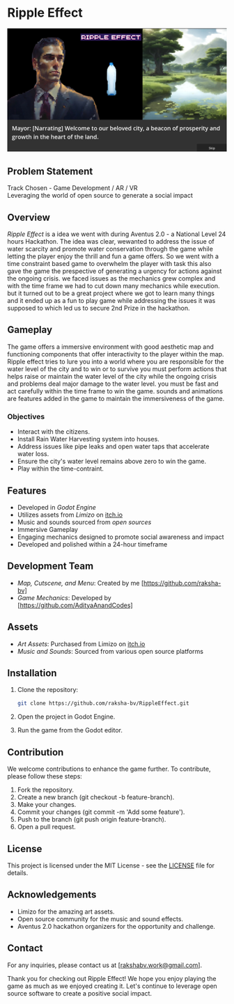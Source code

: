 # Ripple Effect

![Ripple Effect](https://github.com/raksha-bv/RippleEffect/blob/main/assets/Thumbnail.png)


## Problem Statement

Track Chosen - Game Development / AR / VR  
Leveraging the world of open source to generate a social impact  

## Overview

*Ripple Effect* is a idea we went with during Aventus 2.0 - a National Level 24 hours Hackathon. The idea was clear, wewanted to address the issue of water scarcity and promote water conservation through the game while letting the player enjoy the thrill and fun a game offers. So we went with a time constraint based game to overwhelm the player with task this also gave the game the prespective of generating a urgency for actions against the ongoing crisis. we faced issues as the mechanics grew complex and with the time frame we had to cut down many mechanics while execution. but it turned out to be a great project where we got to learn many things and it ended up as a fun to play game while addressing the issues it was supposed to which led us to secure 2nd Prize in the hackathon.  

## Gameplay

The game offers a immersive environment with good aesthetic map and functioning components that offer interactivity to the player within the map. Ripple effect tries to lure you into a world where you are responsible for the water level of the city and to win or to survive you must perform actions that helps raise or maintain the water level of the city while the ongoing crisis and problems deal major damage to the water level. you must be fast and act carefully within the time frame to win the game. sounds and animations are features added in the game to maintain the immersiveness of the game.

### Objectives

- Interact with the citizens.
- Install Rain Water Harvesting system into houses. 
- Address issues like pipe leaks and open water taps that accelerate water loss.
- Ensure the city's water level remains above zero to win the game.
- Play within the time-contraint.  

## Features

- Developed in *Godot Engine*
- Utilizes assets from *Limizo* on [itch.io](https://limezu.itch.io/modernexteriors)
- Music and sounds sourced from *open sources*
- Immersive Gameplay
- Engaging mechanics designed to promote social awareness and impact
- Developed and polished within a 24-hour timeframe

## Development Team

- *Map, Cutscene, and Menu*: Created by me [https://github.com/raksha-bv]
- *Game Mechanics*: Developed by [https://github.com/AdityaAnandCodes]

## Assets

- *Art Assets*: Purchased from Limizo on [itch.io](https://itch.io)
- *Music and Sounds*: Sourced from various open source platforms

## Installation

1. Clone the repository:

   ```bash
   git clone https://github.com/raksha-bv/RippleEffect.git
2. Open the project in Godot Engine.
3. Run the game from the Godot editor.

## Contribution

We welcome contributions to enhance the game further. To contribute, please follow these steps:

1. Fork the repository.
2. Create a new branch (git checkout -b feature-branch).
3. Make your changes.
4. Commit your changes (git commit -m 'Add some feature').
5. Push to the branch (git push origin feature-branch).
6. Open a pull request.

## License

This project is licensed under the MIT License - see the [LICENSE](LICENSE) file for details.

## Acknowledgements

- Limizo for the amazing art assets.
- Open source community for the music and sound effects.
- Aventus 2.0 hackathon organizers for the opportunity and challenge.

## Contact

For any inquiries, please contact us at [rakshabv.work@gmail.com].

Thank you for checking out Ripple Effect! We hope you enjoy playing the game as much as we enjoyed creating it. Let's continue to leverage open source software to create a positive social impact.
